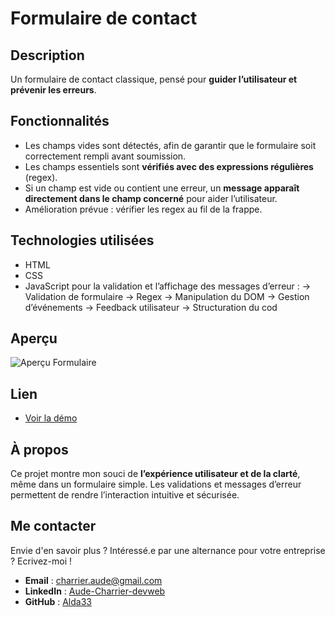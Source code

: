 # Formulaire de contact

## Description
Un formulaire de contact classique, pensé pour **guider l’utilisateur et prévenir les erreurs**.  

## Fonctionnalités
- Les champs vides sont détectés, afin de garantir que le formulaire soit correctement rempli avant soumission.
- Les champs essentiels sont **vérifiés avec des expressions régulières** (regex).  
- Si un champ est vide ou contient une erreur, un **message apparaît directement dans le champ concerné** pour aider l’utilisateur.  
- Amélioration prévue : vérifier les regex au fil de la frappe.

## Technologies utilisées
- HTML
- CSS
- JavaScript pour la validation et l’affichage des messages d’erreur :
    → Validation de formulaire
    → Regex
    → Manipulation du DOM
    → Gestion d’événements
    → Feedback utilisateur
    → Structuration du cod

## Aperçu
![Aperçu Formulaire](./images/formulaire.webp)

## Lien
- [Voir la démo](https://audecharrier.github.io/Portfolio/projets/formulaire/formulaire.html)

## À propos
Ce projet montre mon souci de **l’expérience utilisateur et de la clarté**, même dans un formulaire simple. Les validations et messages d’erreur permettent de rendre l’interaction intuitive et sécurisée.

## Me contacter
Envie d'en savoir plus ? Intéressé.e par une alternance pour votre entreprise ? Ecrivez-moi !
- **Email** : [charrier.aude@gmail.com](mailto:charrier.aude@gmail.com)  
- **LinkedIn** : [Aude-Charrier-devweb](https://www.linkedin.com/in/aude-charrier-devweb/)  
- **GitHub** : [Alda33](https://github.com/AudeCharrier/Portfolio/tree/main/)